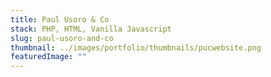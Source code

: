 ```yaml
---
title: Paul Usoro & Co
stack: PHP, HTML, Vanilla Javascript
slug: paul-usoro-and-co
thumbnail: ../images/portfolio/thumbnails/pucwebsite.png
featuredImage: ""
---
```


